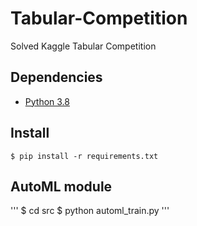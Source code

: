 # Tabular-Competition
Solved Kaggle Tabular Competition


## Dependencies
* [Python 3.8](https://www.python.org/download/releases/3.8)

## Install 
```
$ pip install -r requirements.txt
```

## AutoML module

'''
$ cd src
$ python automl_train.py
'''
